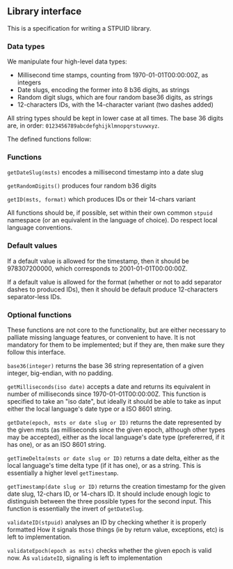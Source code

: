 ## Library interface

This is a specification for writing a STPUID library.

### Data types

We manipulate four high-level data types:

 - Millisecond time stamps, counting from 1970-01-01T00:00:00Z, as integers
 - Date slugs, encoding the former into 8 b36 digits, as strings
 - Random digit slugs, which are four random base36 digits, as strings
 - 12-characters IDs, with the 14-character variant (two dashes added)

All string types should be kept in lower case at all times.
The base 36 digits are, in order: `0123456789abcdefghijklmnopqrstuvwxyz`.

The defined functions follow:

### Functions

`getDateSlug(msts)` encodes a millisecond timestamp into a date slug

`getRandomDigits()` produces four random b36 digits

`getID(msts, format)` which produces IDs or their 14-chars variant

All functions should be, if possible, set within their own common `stpuid`
namespace (or an equivalent in the language of choice).
Do respect local language conventions.

### Default values

If a default value is allowed for the timestamp, then it should be
978307200000, which corresponds to 2001-01-01T00:00:00Z.

If a default value is allowed for the format (whether or not to add separator
dashes to produced IDs), then it should be default produce 12-characters
separator-less IDs.

### Optional functions

These functions are not core to the functionality, but are either necessary to
palliate missing language features, or convenient to have. It is not mandatory
for them to be implemented; but if they are, then make sure they follow this
interface.

`base36(integer)` returns the base 36 string representation of a given integer,
big-endian, with no padding.

`getMilliseconds(iso date)` accepts a date and returns its equivalent in number
of milliseconds since 1970-01-01T00:00:00Z.
This function is specified to take an "iso date", but ideally it should be able
to take as input either the local language's date type or a ISO 8601 string.

`getDate(epoch, msts or date slug or ID)` returns the date represented by the
given msts (as milliseconds since the given epoch, although other types may be
accepted), either as the local language's date type (prefererred, if it has
one), or as an ISO 8601 string.


`getTimeDelta(msts or date slug or ID)` returns a date delta, either as the
local language's time delta type (if it has one), or as a string. This is
essentially a higher level `getTimestamp`.


`getTimestamp(date slug or ID)` returns the creation timestamp for the given
date slug, 12-chars ID, or 14-chars ID. It should include enough logic to
distinguish between the three possible types for the second input.
This function is essentially the invert of `getDateSlug`.




`validateID(stpuid)` analyses an ID by checking whether it is properly formatted
How it signals those things (ie by return value, exceptions, etc) is left to
implementation.

`validateEpoch(epoch as msts)` checks whether the given epoch is valid now. As
`validateID`, signaling is left to implementation

